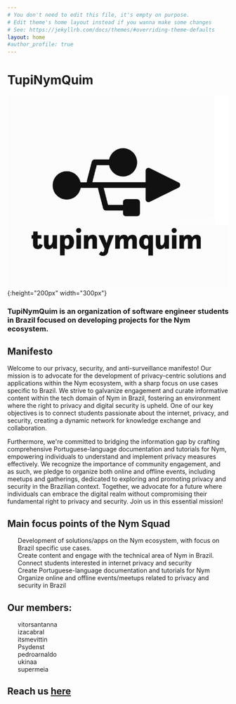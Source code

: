 ```yaml
---
# You don't need to edit this file, it's empty on purpose.
# Edit theme's home layout instead if you wanna make some changes
# See: https://jekyllrb.com/docs/themes/#overriding-theme-defaults
layout: home
#author_profile: true
---  
```

# TupiNymQuim

![tupinymquim.jpg](/assets/images/de019771-78b2-46f5-954b-66c61cb960e3.jpeg){:height="200px" width="300px"}

### TupiNymQuim is an organization of software engineer students in Brazil focused on developing projects for the Nym ecosystem.

## Manifesto

Welcome to our privacy, security, and anti-surveillance manifesto! Our mission is to advocate for the development of privacy-centric solutions and applications within the Nym ecosystem, with a sharp focus on use cases specific to Brazil. We strive to galvanize engagement and curate informative content within the tech domain of Nym in Brazil, fostering an environment where the right to privacy and digital security is upheld. One of our key objectives is to connect students passionate about the internet, privacy, and security, creating a dynamic network for knowledge exchange and collaboration.

Furthermore, we're committed to bridging the information gap by crafting comprehensive Portuguese-language documentation and tutorials for Nym, empowering individuals to understand and implement privacy measures effectively. We recognize the importance of community engagement, and as such, we pledge to organize both online and offline events, including meetups and gatherings, dedicated to exploring and promoting privacy and security in the Brazilian context. Together, we advocate for a future where individuals can embrace the digital realm without compromising their fundamental right to privacy and security. Join us in this essential mission!


## Main focus points of the Nym Squad

<ul style="list-style-type:none;">
<li>Development of solutions/apps on the Nym ecosystem, with focus on Brazil specific use cases.</li>
<li>Create content and engage with the technical area of Nym in Brazil.</li>
<li>Connect students interested in internet privacy and security</li>
<li>Create Portuguese-language documentation and tutorials for Nym</li>
<li>Organize online and offline events/meetups related to privacy and security in Brazil</li>
</ul>

## Our members:

<ul text-align="center" style="list-style-type:none;">
  <li>vitorsantanna</li>
  <li>izacabral</li>
  <li>itsmevittin</li>
  <li>Psydenst</li>
  <li>pedroarnaldo</li>
  <li>ukinaa</li>
  <li>supermeia</li>
</ul>

## Reach us [here](https://t.me/+jO97cIbMEbowZWRh)

